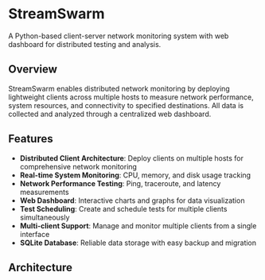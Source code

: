 # StreamSwarm

A Python-based client-server network monitoring system with web dashboard for distributed testing and analysis.

## Overview

StreamSwarm enables distributed network monitoring by deploying lightweight clients across multiple hosts to measure network performance, system resources, and connectivity to specified destinations. All data is collected and analyzed through a centralized web dashboard.

## Features

- **Distributed Client Architecture**: Deploy clients on multiple hosts for comprehensive network monitoring
- **Real-time System Monitoring**: CPU, memory, and disk usage tracking
- **Network Performance Testing**: Ping, traceroute, and latency measurements
- **Web Dashboard**: Interactive charts and graphs for data visualization
- **Test Scheduling**: Create and schedule tests for multiple clients simultaneously
- **Multi-client Support**: Manage and monitor multiple clients from a single interface
- **SQLite Database**: Reliable data storage with easy backup and migration

## Architecture

